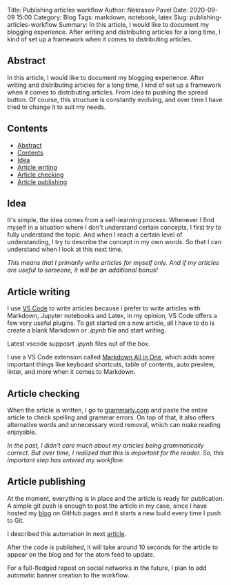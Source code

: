 Title: Publishing articles workflow
Author: Nekrasov Pavel
Date: 2020-09-09 15:00
Category: Blog
Tags: markdown, notebook, latex 
Slug: publishing-articles-workflow
Summary: In this article, I would like to document my blogging experience. After writing and distributing articles for a long time, I kind of set up a framework when it comes to distributing articles.

## Abstract

In this article, I would like to document my blogging experience. 
After writing and distributing articles for a long time, 
I kind of set up a framework when it comes to distributing articles. 
From idea to pushing the spread button. Of course, this structure is constantly evolving, 
and over time I have tried to change it to suit my needs.

## Contents

- [Abstract](#abstract)
- [Contents](#contents)
- [Idea](#idea)
- [Article writing](#article-writing)
- [Article checking](#article-checking)
- [Article publishing](#article-publishing)

## Idea

It's simple, the idea comes from a self-learning process. Whenever I find myself in a situation 
where I don't understand certain concepts, I first try to fully understand the topic. 
And when I reach a certain level of understanding, I try to describe the concept in my own words. 
So that I can understand when I look at this next time.

_This means that I primarily write articles for myself only. 
And if my articles are useful to someone, it will be an additional bonus!_

## Article writing

I use [VS Code][vs-code] to write articles because i prefer to write articles with Markdown, 
Jupyter notebooks and Latex, in my opinion, VS Code offers a few very useful plugins. 
To get started on a new article, all I have to do is create a blank Markdown or 
_.ipynb_ file and start writing.

Latest vscode supposrt _.ipynb_ files out of the box.

I use a VS Code extension called [Markdown All in One][markdown-all-in-one],
which adds some important things like keyboard shortcuts, table of contents, auto preview, linter, 
and more when it comes to Markdown.

## Article checking

When the article is written, I go to [grammarly.com][grammarly] and paste the entire article to 
check spelling and grammar errors.
On top of that, it also offers alternative words and unnecessary word removal, which can make 
reading enjoyable.

_In the past, I didn't care much about my articles being grammatically correct. 
But over time, I realized that this is important for the reader. So, this important step has entered my workflow._

## Article publishing

At the moment, everything is in place and the article is ready for publication. 
A simple git push is enough to post the article in my case, 
since I have hosted my [blog][blog] on GitHub pages and it starts a new build every time I push to
 Git.

I described this automation in next [article][git-hooks-article].

After the code is published, it will take around 10 seconds for the article to appear on the 
blog and for the atom feed to update.

For a full-fledged repost on social networks in the future, 
I plan to add automatic banner creation to the workflow.

[vs-code]: https://code.visualstudio.com
[markdown-all-in-one]: https://marketplace.visualstudio.com/items?itemName=yzhang.markdown-all-in-one
[grammarly]: https://app.grammarly.com
[blog]: https://nekrasovp.github.io
[git-hooks-article]: https://nekrasovp.github.io/pelican-github-script-automation.html
